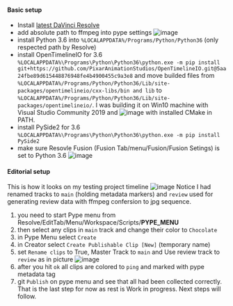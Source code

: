 #### Basic setup

-   Install [latest DaVinci Resolve](https://sw.blackmagicdesign.com/DaVinciResolve/v16.2.8/DaVinci_Resolve_Studio_16.2.8_Windows.zip?Key-Pair-Id=APKAJTKA3ZJMJRQITVEA&Signature=EcFuwQFKHZIBu2zDj5LTCQaQDXcKOjhZY7Fs07WGw24xdDqfwuALOyKu+EVzDX2Tik0cWDunYyV0r7hzp+mHmczp9XP4YaQXHdyhD/2BGWDgiMsiTQbNkBgbfy5MsAMFY8FHCl724Rxm8ke1foWeUVyt/Cdkil+ay+9sL72yFhaSV16sncko1jCIlCZeMkHhbzqPwyRuqLGmxmp8ey9KgBhI3wGFFPN201VMaV+RHrpX+KAfaR6p6dwo3FrPbRHK9TvMI1RA/1lJ3fVtrkDW69LImIKAWmIxgcStUxR9/taqLOD66FNiflHd1tufHv3FBa9iYQsjb3VLMPx7OCwLyg==&Expires=1608308139)
-   add absolute path to ffmpeg into pype settings
    ![image](https://user-images.githubusercontent.com/40640033/102630786-43294f00-414d-11eb-98de-f0ae51f62077.png)
-   install Python 3.6 into `%LOCALAPPDATA%/Programs/Python/Python36` (only respected path by Resolve)
-   install OpenTimelineIO for 3.6 `%LOCALAPPDATA%\Programs\Python\Python36\python.exe -m pip install git+https://github.com/PixarAnimationStudios/OpenTimelineIO.git@5aa24fbe89d615448876948fe4b4900455c9a3e8` and move builded files from `%LOCALAPPDATA%/Programs/Python/Python36/Lib/site-packages/opentimelineio/cxx-libs/bin and lib` to `%LOCALAPPDATA%/Programs/Python/Python36/Lib/site-packages/opentimelineio/`. I was building it on Win10 machine with Visual Studio Community 2019 and
    ![image](https://user-images.githubusercontent.com/40640033/102792588-ffcb1c80-43a8-11eb-9c6b-bf2114ed578e.png) with installed CMake in PATH.
-   install PySide2 for 3.6 `%LOCALAPPDATA%\Programs\Python\Python36\python.exe -m pip install PySide2`
-   make sure Resovle Fusion (Fusion Tab/menu/Fusion/Fusion Setings) is set to Python 3.6
    ![image](https://user-images.githubusercontent.com/40640033/102631545-280b0f00-414e-11eb-89fc-98ac268d209d.png)

#### Editorial setup

This is how it looks on my testing project timeline
![image](https://user-images.githubusercontent.com/40640033/102637638-96ec6600-4156-11eb-9656-6e8e3ce4baf8.png)
Notice I had renamed tracks to `main` (holding metadata markers) and `review` used for generating review data with ffmpeg confersion to jpg sequence.

1.  you need to start Pype menu from Resolve/EditTab/Menu/Workspace/Scripts/**PYPE_MENU**
2.  then select any clips in `main` track and change their color to `Chocolate`
3.  in Pype Menu select `Create`
4.  in Creator select `Create Publishable Clip [New]` (temporary name)
5.  set `Rename clips` to True, Master Track to `main` and Use review track to `review` as in picture
    ![image](https://user-images.githubusercontent.com/40640033/102643773-0d419600-4160-11eb-919e-9c2be0aecab8.png)
6.  after you hit `ok` all clips are colored to `ping` and marked with pype metadata tag
7.  git `Publish` on pype menu and see that all had been collected correctly. That is the last step for now as rest is Work in progress. Next steps will follow.
